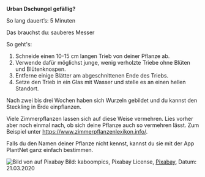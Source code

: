 **Urban Dschungel gefällig?**

So lang dauert’s: 5 Minuten

Das brauchst du: sauberes Messer

So geht's: 

1. Schneide einen 10-15 cm langen Trieb von deiner Pflanze ab.
1. Verwende dafür möglichst junge, wenig verholzte Triebe ohne Blüten und Blütenknospen.
1. Entferne einige Blätter am abgeschnittenen Ende des Triebs.
1. Setze den Trieb in ein Glas mit Wasser und stelle es an einen hellen Standort.

Nach zwei bis drei Wochen haben sich Wurzeln gebildet und du kannst den Steckling in Erde einpflanzen. 



Viele Zimmerpflanzen lassen sich auf diese Weise vermehren. 
Lies vorher aber noch einmal nach, ob sich deine Pflanze auch so vermehren lässt. Zum Beispiel unter https://www.zimmerpflanzenlexikon.info/.

Falls du den Namen deiner Pflanze nicht kennst, kannst du sie mit der App PlantNet ganz einfach bestimmen. 

![Bild von  auf Pixabay](https://pixabay.com/de/photos/zimmerpflanzen-pflanzen-blumen-792091/)
Bild: kaboompics, Pixabay License, [Pixabay](https://pixabay.com/de/photos/zimmerpflanzen-pflanzen-blumen-792091/), Datum: 21.03.2020
